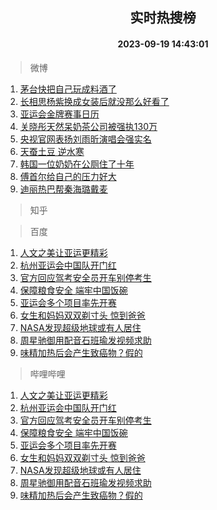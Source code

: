 <div align="center"><h2>实时热搜榜</h2><h4>2023-09-19 14:43:01</h4></div>

> 微博  

1. [茅台快把自己玩成料酒了](https://s.weibo.com/weibo?q=%23%E8%8C%85%E5%8F%B0%E5%BF%AB%E6%8A%8A%E8%87%AA%E5%B7%B1%E7%8E%A9%E6%88%90%E6%96%99%E9%85%92%E4%BA%86%23&t=31&band_rank=1&Refer=top)<br />
2. [长相思杨紫换成女装后就没那么好看了](https://s.weibo.com/weibo?q=%E9%95%BF%E7%9B%B8%E6%80%9D%E6%9D%A8%E7%B4%AB%E6%8D%A2%E6%88%90%E5%A5%B3%E8%A3%85%E5%90%8E%E5%B0%B1%E6%B2%A1%E9%82%A3%E4%B9%88%E5%A5%BD%E7%9C%8B%E4%BA%86&t=31&band_rank=2&Refer=top)<br />
3. [亚运会金牌赛事日历](https://s.weibo.com/weibo?q=%23%E4%BA%9A%E8%BF%90%E4%BC%9A%E9%87%91%E7%89%8C%E8%B5%9B%E4%BA%8B%E6%97%A5%E5%8E%86%23&t=31&band_rank=3&Refer=top)<br />
4. [关晓彤天然呆奶茶公司被强执130万](https://s.weibo.com/weibo?q=%23%E5%85%B3%E6%99%93%E5%BD%A4%E5%A4%A9%E7%84%B6%E5%91%86%E5%A5%B6%E8%8C%B6%E5%85%AC%E5%8F%B8%E8%A2%AB%E5%BC%BA%E6%89%A7130%E4%B8%87%23&t=31&band_rank=4&Refer=top)<br />
5. [央视官网表扬刘雨昕演唱会强实名](https://s.weibo.com/weibo?q=%23%E5%A4%AE%E8%A7%86%E5%AE%98%E7%BD%91%E8%A1%A8%E6%89%AC%E5%88%98%E9%9B%A8%E6%98%95%E6%BC%94%E5%94%B1%E4%BC%9A%E5%BC%BA%E5%AE%9E%E5%90%8D%23&t=31&band_rank=5&Refer=top)<br />
6. [天蚕土豆 逆水寒](https://s.weibo.com/weibo?q=%E5%A4%A9%E8%9A%95%E5%9C%9F%E8%B1%86%20%E9%80%86%E6%B0%B4%E5%AF%92&t=31&band_rank=6&Refer=top)<br />
7. [韩国一位奶奶在公厕住了十年](https://s.weibo.com/weibo?q=%E9%9F%A9%E5%9B%BD%E4%B8%80%E4%BD%8D%E5%A5%B6%E5%A5%B6%E5%9C%A8%E5%85%AC%E5%8E%95%E4%BD%8F%E4%BA%86%E5%8D%81%E5%B9%B4&t=31&band_rank=7&Refer=top)<br />
8. [傅首尔给自己的压力好大](https://s.weibo.com/weibo?q=%23%E5%82%85%E9%A6%96%E5%B0%94%E7%BB%99%E8%87%AA%E5%B7%B1%E7%9A%84%E5%8E%8B%E5%8A%9B%E5%A5%BD%E5%A4%A7%23&t=31&band_rank=8&Refer=top)<br />
9. [迪丽热巴帮秦海璐戴麦](https://s.weibo.com/weibo?q=%23%E8%BF%AA%E4%B8%BD%E7%83%AD%E5%B7%B4%E5%B8%AE%E7%A7%A6%E6%B5%B7%E7%92%90%E6%88%B4%E9%BA%A6%23&t=31&band_rank=9&Refer=top)<br />

> 知乎  


> 百度  

1. [人文之美让亚运更精彩](https://www.baidu.com/s?wd=%E4%BA%BA%E6%96%87%E4%B9%8B%E7%BE%8E%E8%AE%A9%E4%BA%9A%E8%BF%90%E6%9B%B4%E7%B2%BE%E5%BD%A9&sa=fyb_news&rsv_dl=fyb_news)<br />
2. [杭州亚运会中国队开门红](https://www.baidu.com/s?wd=%E6%9D%AD%E5%B7%9E%E4%BA%9A%E8%BF%90%E4%BC%9A%E4%B8%AD%E5%9B%BD%E9%98%9F%E5%BC%80%E9%97%A8%E7%BA%A2&sa=fyb_news&rsv_dl=fyb_news)<br />
3. [官方回应驾考安全员开车别停考生](https://www.baidu.com/s?wd=%E5%AE%98%E6%96%B9%E5%9B%9E%E5%BA%94%E9%A9%BE%E8%80%83%E5%AE%89%E5%85%A8%E5%91%98%E5%BC%80%E8%BD%A6%E5%88%AB%E5%81%9C%E8%80%83%E7%94%9F&sa=fyb_news&rsv_dl=fyb_news)<br />
4. [保障粮食安全 端牢中国饭碗](https://www.baidu.com/s?wd=%E4%BF%9D%E9%9A%9C%E7%B2%AE%E9%A3%9F%E5%AE%89%E5%85%A8+%E7%AB%AF%E7%89%A2%E4%B8%AD%E5%9B%BD%E9%A5%AD%E7%A2%97&sa=fyb_news&rsv_dl=fyb_news)<br />
5. [亚运会多个项目率先开赛](https://www.baidu.com/s?wd=%E4%BA%9A%E8%BF%90%E4%BC%9A%E5%A4%9A%E4%B8%AA%E9%A1%B9%E7%9B%AE%E7%8E%87%E5%85%88%E5%BC%80%E8%B5%9B&sa=fyb_news&rsv_dl=fyb_news)<br />
6. [女生和妈妈双双剃寸头 惊到爸爸](https://www.baidu.com/s?wd=%E5%A5%B3%E7%94%9F%E5%92%8C%E5%A6%88%E5%A6%88%E5%8F%8C%E5%8F%8C%E5%89%83%E5%AF%B8%E5%A4%B4+%E6%83%8A%E5%88%B0%E7%88%B8%E7%88%B8&sa=fyb_news&rsv_dl=fyb_news)<br />
7. [NASA发现超级地球或有人居住](https://www.baidu.com/s?wd=NASA%E5%8F%91%E7%8E%B0%E8%B6%85%E7%BA%A7%E5%9C%B0%E7%90%83%E6%88%96%E6%9C%89%E4%BA%BA%E5%B1%85%E4%BD%8F&sa=fyb_news&rsv_dl=fyb_news)<br />
8. [周星驰御用配音石班瑜发视频求助](https://www.baidu.com/s?wd=%E5%91%A8%E6%98%9F%E9%A9%B0%E5%BE%A1%E7%94%A8%E9%85%8D%E9%9F%B3%E7%9F%B3%E7%8F%AD%E7%91%9C%E5%8F%91%E8%A7%86%E9%A2%91%E6%B1%82%E5%8A%A9&sa=fyb_news&rsv_dl=fyb_news)<br />
9. [味精加热后会产生致癌物？假的](https://www.baidu.com/s?wd=%E5%91%B3%E7%B2%BE%E5%8A%A0%E7%83%AD%E5%90%8E%E4%BC%9A%E4%BA%A7%E7%94%9F%E8%87%B4%E7%99%8C%E7%89%A9%EF%BC%9F%E5%81%87%E7%9A%84&sa=fyb_news&rsv_dl=fyb_news)<br />

> 哔哩哔哩  

1. [人文之美让亚运更精彩](https://www.baidu.com/s?wd=%E4%BA%BA%E6%96%87%E4%B9%8B%E7%BE%8E%E8%AE%A9%E4%BA%9A%E8%BF%90%E6%9B%B4%E7%B2%BE%E5%BD%A9&sa=fyb_news&rsv_dl=fyb_news)<br />
2. [杭州亚运会中国队开门红](https://www.baidu.com/s?wd=%E6%9D%AD%E5%B7%9E%E4%BA%9A%E8%BF%90%E4%BC%9A%E4%B8%AD%E5%9B%BD%E9%98%9F%E5%BC%80%E9%97%A8%E7%BA%A2&sa=fyb_news&rsv_dl=fyb_news)<br />
3. [官方回应驾考安全员开车别停考生](https://www.baidu.com/s?wd=%E5%AE%98%E6%96%B9%E5%9B%9E%E5%BA%94%E9%A9%BE%E8%80%83%E5%AE%89%E5%85%A8%E5%91%98%E5%BC%80%E8%BD%A6%E5%88%AB%E5%81%9C%E8%80%83%E7%94%9F&sa=fyb_news&rsv_dl=fyb_news)<br />
4. [保障粮食安全 端牢中国饭碗](https://www.baidu.com/s?wd=%E4%BF%9D%E9%9A%9C%E7%B2%AE%E9%A3%9F%E5%AE%89%E5%85%A8+%E7%AB%AF%E7%89%A2%E4%B8%AD%E5%9B%BD%E9%A5%AD%E7%A2%97&sa=fyb_news&rsv_dl=fyb_news)<br />
5. [亚运会多个项目率先开赛](https://www.baidu.com/s?wd=%E4%BA%9A%E8%BF%90%E4%BC%9A%E5%A4%9A%E4%B8%AA%E9%A1%B9%E7%9B%AE%E7%8E%87%E5%85%88%E5%BC%80%E8%B5%9B&sa=fyb_news&rsv_dl=fyb_news)<br />
6. [女生和妈妈双双剃寸头 惊到爸爸](https://www.baidu.com/s?wd=%E5%A5%B3%E7%94%9F%E5%92%8C%E5%A6%88%E5%A6%88%E5%8F%8C%E5%8F%8C%E5%89%83%E5%AF%B8%E5%A4%B4+%E6%83%8A%E5%88%B0%E7%88%B8%E7%88%B8&sa=fyb_news&rsv_dl=fyb_news)<br />
7. [NASA发现超级地球或有人居住](https://www.baidu.com/s?wd=NASA%E5%8F%91%E7%8E%B0%E8%B6%85%E7%BA%A7%E5%9C%B0%E7%90%83%E6%88%96%E6%9C%89%E4%BA%BA%E5%B1%85%E4%BD%8F&sa=fyb_news&rsv_dl=fyb_news)<br />
8. [周星驰御用配音石班瑜发视频求助](https://www.baidu.com/s?wd=%E5%91%A8%E6%98%9F%E9%A9%B0%E5%BE%A1%E7%94%A8%E9%85%8D%E9%9F%B3%E7%9F%B3%E7%8F%AD%E7%91%9C%E5%8F%91%E8%A7%86%E9%A2%91%E6%B1%82%E5%8A%A9&sa=fyb_news&rsv_dl=fyb_news)<br />
9. [味精加热后会产生致癌物？假的](https://www.baidu.com/s?wd=%E5%91%B3%E7%B2%BE%E5%8A%A0%E7%83%AD%E5%90%8E%E4%BC%9A%E4%BA%A7%E7%94%9F%E8%87%B4%E7%99%8C%E7%89%A9%EF%BC%9F%E5%81%87%E7%9A%84&sa=fyb_news&rsv_dl=fyb_news)<br />
